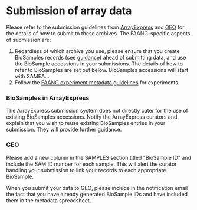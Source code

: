 # Submission of array data
Please refer to the submission guidelines from [ArrayExpress](
https://www.ebi.ac.uk/arrayexpress/submit/overview.html) and [GEO](http://www.ncbi.nlm.nih.gov/geo/info/submission.html) for the 
details of how to submit to these archives. The FAANG-specific aspects of submission are:

1. Regardless of which archive you use, please ensure that you create 
    BioSamples records (see [guidance](biosamples_template.md)) ahead of 
    submitting data, and use the BioSample accessions in your submissions. 
    The details of how to refer to BioSamples are set out below. BioSamples 
    accessions will start with SAMEA...
2. Follow the [FAANG experiment metadata guidelines](
https://data.faang.org/ruleset/experiments#standard) for experiments.

### BioSamples in ArrayExpress
The ArrayExpress submission system does not directly cater for the use of 
existing BioSamples accessions. Notify the ArrayExpress curators and explain 
that you wish to reuse existing BioSamples entries in your submission. They 
will provide further guidance.

### GEO
Please add a new column in the SAMPLES section titled "BioSample ID" and 
include the SAM ID number for each sample. This will alert the curator 
handling your submission to link your records to each appropriate BioSample.

When you submit your data to GEO, please include in the notification email the 
fact that you have already generated BioSample IDs and have included them in 
the metadata spreadsheet.